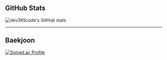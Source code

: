 ## GitHub Stats
![dev365code's GitHub stats](https://github-readme-stats.vercel.app/api?username=dev365code&show_icons=true&theme=radical)

---

## Baekjoon
[![Solved.ac Profile](http://mazassumnida.wtf/api/v2/generate_badge?boj=dev365code)](https://solved.ac/zero8004paz)
